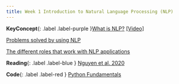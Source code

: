 ```yaml
---
title: Week 1 Introduction to Natural Language Processing (NLP)
---
```



**KeyConcept**{: .label .label-purple }[What is NLP?](../notes/whatsnlp)
   [[Video]](about.md)

[Problems solved by using NLP](../notes/NLP_challenges)

[The different roles that work with NLP applications](../notes/NLP_roles)


**Reading**{: .label .label-blue } [Nguyen et al. 2020](https://www.frontiersin.org/articles/10.3389/frai.2020.00062/full)

**Code**{: .label .label-red } [Python Fundamentals](https://colab.research.google.com/drive/1sdB5wwl5o5t5HFfLSTQsTMupu5EDhWi6?usp=sharing) 
